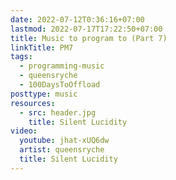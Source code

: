 ```yaml
---
date: 2022-07-12T0:36:16+07:00
lastmod: 2022-07-17T17:22:50+07:00
title: Music to program to (Part 7)
linkTitle: PM7
tags:
  - programming-music
  - queensryche
  - 100DaysToOffload
posttype: music
resources:
  - src: header.jpg
    title: Silent Lucidity
video:
  youtube: jhat-xUQ6dw
  artist: queensryche
  title: Silent Lucidity
---
```

